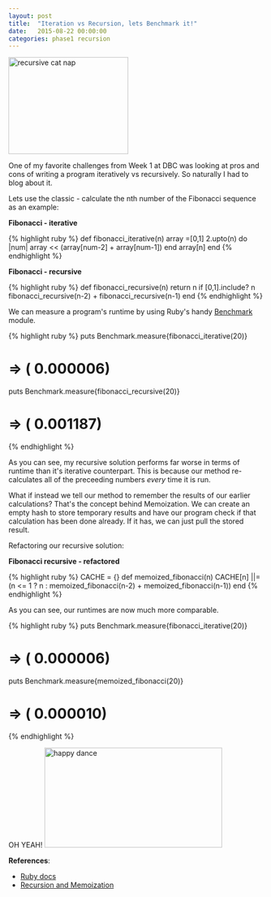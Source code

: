 ```yaml
---
layout: post
title:  "Iteration vs Recursion, lets Benchmark it!"
date:   2015-08-22 00:00:00
categories: phase1 recursion
---
```

<img class="img center" src="https://s-media-cache-ak0.pinimg.com/236x/06/53/2c/06532c1162edee91df1ee1b2d7c296dc.jpg" alt="recursive cat nap" style="width: 236px; height: 191px;"/>

One of my favorite challenges from Week 1 at DBC was looking at pros and cons of writing a program iteratively vs recursively. So naturally I had to blog about it.

Lets use the classic - calculate the nth number of the Fibonacci sequence as an example:

**Fibonacci - iterative**

{% highlight ruby %}
def fibonacci_iterative(n)
  array =[0,1]
  2.upto(n) do |num|
    array << (array[num-2] + array[num-1])
  end
  array[n]
end
{% endhighlight %}

**Fibonacci - recursive**

{% highlight ruby %}
def fibonacci_recursive(n)
  return n if [0,1].include? n
  fibonacci_recursive(n-2) + fibonacci_recursive(n-1)
end
{% endhighlight %}

We can measure a program's runtime by using Ruby's handy [Benchmark](http://ruby-doc.org/stdlib-1.9.3/libdoc/benchmark/rdoc/Benchmark.html) module.

{% highlight ruby %}
puts Benchmark.measure{fibonacci_iterative(20)}
# => (  0.000006)
puts Benchmark.measure{fibonacci_recursive(20)}
# => (  0.001187)
{% endhighlight %}

As you can see, my recursive solution performs far worse in terms of runtime than it's iterative counterpart.  This is because our method re-calculates all of the preceeding numbers *every* time it is run.

What if instead we tell our method to remember the results of our earlier calculations? That's the concept behind Memoization.  We can create an empty hash to store temporary results and have our program check if that calculation has been done already.  If it has, we can just pull the stored result.

Refactoring our recursive solution:

**Fibonacci recursive - refactored**

{% highlight ruby %}
CACHE = {}
def memoized_fibonacci(n)
  CACHE[n] ||= (n <= 1 ? n : memoized_fibonacci(n-2) + memoized_fibonacci(n-1))
end
{% endhighlight %}

As you can see, our runtimes are now much more comparable.

{% highlight ruby %}
puts Benchmark.measure{fibonacci_iterative(20)}
# => (  0.000006)
puts Benchmark.measure{memoized_fibonacci(20)}
# => (  0.000010)
{% endhighlight %}

OH YEAH!
<img class="center" src="http://33.media.tumblr.com/744bc9d8a1d582dc4695c2d65cf644a3/tumblr_msm0hwcecS1rdzuduo7_400.gif" alt="happy dance" style="width: 350px; height: 197px;"/>


**References**:

* [Ruby docs](http://ruby-doc.org/stdlib-1.9.3/libdoc/benchmark/rdoc/Benchmark.html)
* [Recursion and Memoization](http://rayhightower.com/blog/2014/04/12/recursion-and-memoization/)
